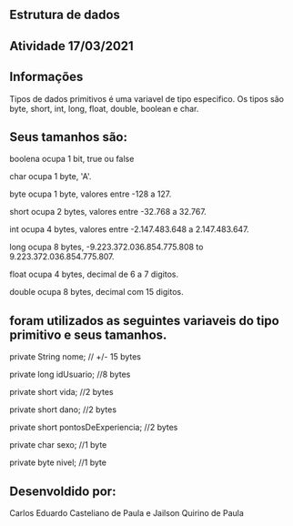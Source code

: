 ## Estrutura de dados
## Atividade 17/03/2021

## Informações
Tipos de dados primitivos é uma variavel de tipo especifico.
Os tipos são byte, short, int, long, float, double, boolean e char.

## Seus tamanhos são:

boolena ocupa 1 bit, true ou false

char ocupa 1 byte, 'A'.

byte ocupa 1 byte, valores entre -128 a 127.

short ocupa 2 bytes, valores entre -32.768 a 32.767.

int ocupa 4 bytes, valores entre -2.147.483.648 a 2.147.483.647.

long ocupa 8 bytes, -9.223.372.036.854.775.808 to 9.223.372.036.854.775.807.

float ocupa 4 bytes, decimal de 6 a 7 digitos.

double ocupa 8 bytes, decimal com 15 digitos.

## foram utilizados as seguintes variaveis do tipo primitivo e seus tamanhos.

private String nome; // +/- 15 bytes

private long idUsuario; //8 bytes

private short vida; //2 bytes

private short dano;  //2 bytes

private short pontosDeExperiencia; //2 bytes

private char sexo; //1 byte

private byte nivel; //1 byte

## Desenvoldido por:
Carlos Eduardo Casteliano de Paula e 
Jailson Quirino de Paula